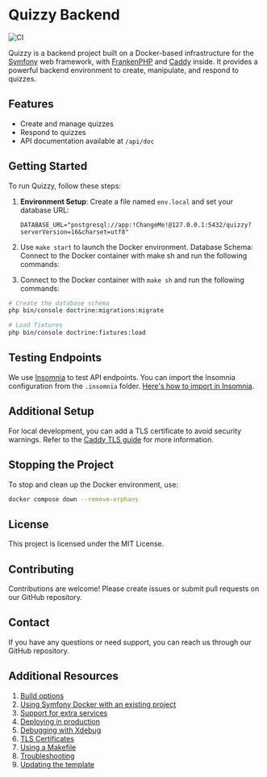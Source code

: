 # Quizzy Backend

![CI](https://github.com/dunglas/symfony-docker/workflows/CI/badge.svg)

Quizzy is a backend project built on a Docker-based infrastructure for the [Symfony](https://symfony.com) web framework, with [FrankenPHP](https://frankenphp.dev) and [Caddy](https://caddyserver.com/) inside. It provides a powerful backend environment to create, manipulate, and respond to quizzes.

## Features

-   Create and manage quizzes
-   Respond to quizzes
-   API documentation available at `/api/doc`

## Getting Started

To run Quizzy, follow these steps:

1. **Environment Setup**: Create a file named `env.local` and set your database URL:
    ```dotenv
    DATABASE_URL="postgresql://app:!ChangeMe!@127.0.0.1:5432/quizzy?serverVersion=16&charset=utf8"
    ```
2. Use `make start` to launch the Docker environment.
   Database Schema: Connect to the Docker container with make sh and run the following commands:

3. Connect to the Docker container with `make sh` and run the following commands:

```bash
# Create the database schema
php bin/console doctrine:migrations:migrate

# Load fixtures
php bin/console doctrine:fixtures:load
```

## Testing Endpoints

We use [Insomnia](https://insomnia.rest/) to test API endpoints. You can import the Insomnia configuration from the `.insomnia` folder. [Here's how to import in Insomnia](https://docs.insomnia.rest/insomnia/import-export-data).

## Additional Setup

For local development, you can add a TLS certificate to avoid security warnings. Refer to the [Caddy TLS guide](https://caddyserver.com/docs/tls) for more information.

## Stopping the Project

To stop and clean up the Docker environment, use:

```bash
docker compose down --remove-orphans
```

## License

This project is licensed under the MIT License.

## Contributing

Contributions are welcome! Please create issues or submit pull requests on our GitHub repository.

## Contact

If you have any questions or need support, you can reach us through our GitHub repository.

## Additional Resources

1. [Build options](docs/build.md)
2. [Using Symfony Docker with an existing project](docs/existing-project.md)
3. [Support for extra services](docs/extra-services.md)
4. [Deploying in production](docs/production.md)
5. [Debugging with Xdebug](docs/xdebug.md)
6. [TLS Certificates](docs/tls.md)
7. [Using a Makefile](docs/makefile.md)
8. [Troubleshooting](docs/troubleshooting.md)
9. [Updating the template](docs/updating.md)
